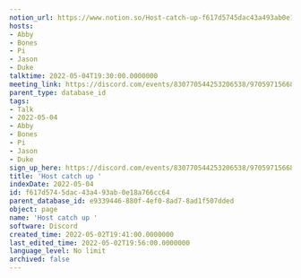 ```yaml
---
notion_url: https://www.notion.so/Host-catch-up-f617d5745dac43a493ab0e18a766cc64
hosts:
- Abby
- Bones
- Pi
- Jason
- Duke
talktime: 2022-05-04T19:30:00.0000000
meeting_link: https://discord.com/events/830770544253206538/970597156681568276
parent_type: database_id
tags:
- Talk
- 2022-05-04
- Abby
- Bones
- Pi
- Jason
- Duke
sign_up_here: https://discord.com/events/830770544253206538/970597156681568276
title: 'Host catch up '
indexDate: 2022-05-04
id: f617d574-5dac-43a4-93ab-0e18a766cc64
parent_database_id: e9339446-880f-4ef0-8ad7-8ad1f507dded
object: page
name: 'Host catch up '
software: Discord
created_time: 2022-05-02T19:41:00.0000000
last_edited_time: 2022-05-02T19:56:00.0000000
language_level: No limit
archived: false
---
```





